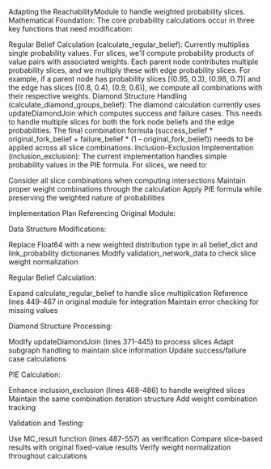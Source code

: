 Adapting the ReachabilityModule to handle weighted probability slices.
Mathematical Foundation:
The core probability calculations occur in three key functions that need modification:

Regular Belief Calculation (calculate_regular_belief):
Currently multiplies single probability values. For slices, we'll compute probability products of value pairs with associated weights. Each parent node contributes multiple probability slices, and we multiply these with edge probability slices. For example, if a parent node has probability slices [(0.95, 0.3), (0.98, 0.7)] and the edge has slices [(0.8, 0.4), (0.9, 0.6)], we compute all combinations with their respective weights.
Diamond Structure Handling (calculate_diamond_groups_belief):
The diamond calculation currently uses updateDiamondJoin which computes success and failure cases. This needs to handle multiple slices for both the fork node beliefs and the edge probabilities. The final combination formula (success_belief * original_fork_belief + failure_belief * (1 - original_fork_belief)) needs to be applied across all slice combinations.
Inclusion-Exclusion Implementation (inclusion_exclusion):
The current implementation handles simple probability values in the PIE formula. For slices, we need to:


Consider all slice combinations when computing intersections
Maintain proper weight combinations through the calculation
Apply PIE formula while preserving the weighted nature of probabilities

Implementation Plan Referencing Original Module:

Data Structure Modifications:


Replace Float64 with a new weighted distribution type in all belief_dict and link_probability dictionaries
Modify validation_network_data to check slice weight normalization


Regular Belief Calculation:


Expand calculate_regular_belief to handle slice multiplication
Reference lines 449-467 in original module for integration
Maintain error checking for missing values


Diamond Structure Processing:


Modify updateDiamondJoin (lines 371-445) to process slices
Adapt subgraph handling to maintain slice information
Update success/failure case calculations


PIE Calculation:


Enhance inclusion_exclusion (lines 468-486) to handle weighted slices
Maintain the same combination iteration structure
Add weight combination tracking


Validation and Testing:


Use MC_result function (lines 487-557) as verification
Compare slice-based results with original fixed-value results
Verify weight normalization throughout calculations